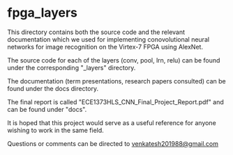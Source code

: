 # fpga_layers

This directory contains both the source code and the relevant documentation which we used for implementing conovolutional neural networks for image recognition on the Virtex-7 FPGA using AlexNet.

The source code for each of the layers (conv, pool, lrn, relu) can be found under the corresponding "_layers" directory.

The documentation (term presentations, research papers consulted) can be found under the docs directory.

The final report is called "ECE1373HLS_CNN_Final_Project_Report.pdf" and can be found under "docs".

It is hoped that this project would serve as a useful reference for anyone wishing to work in the same field.

Questions or comments can be directed to venkatesh201988@gmail.com
